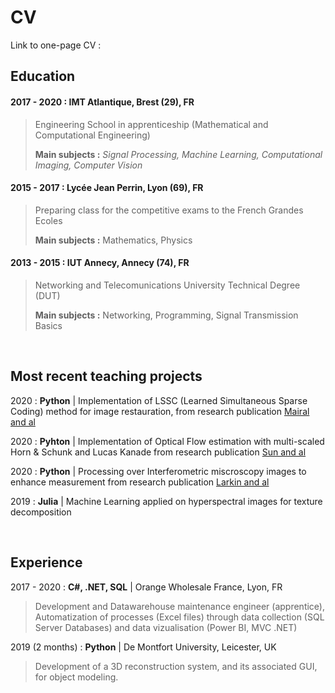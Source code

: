 # CV

Link to one-page CV : 

## Education

#### 2017 - 2020 : **IMT Atlantique**, Brest (29), FR 

> Engineering School in apprenticeship (Mathematical and Computational Engineering) 
>
> **Main subjects :** *Signal Processing, Machine Learning, Computational Imaging, Computer Vision*


#### 2015 - 2017 : **Lycée Jean Perrin**, Lyon (69), FR 

> Preparing class for the competitive exams to the French Grandes Ecoles 
>
> **Main subjects :** Mathematics, Physics

#### 2013 - 2015 : **IUT Annecy**, Annecy (74), FR 

> Networking and Telecomunications University Technical Degree (DUT) 
>
> **Main subjects :** Networking, Programming, Signal Transmission Basics

<br/>

## Most recent teaching projects

2020 : **Python** | Implementation of LSSC (Learned Simultaneous Sparse Coding) method for image restauration, from research publication [Mairal and al](https://www.di.ens.fr/~fbach/iccv09_mairal.pdf)

2020 : **Pyhton** | Implementation of Optical Flow estimation with multi-scaled Horn & Schunk and Lucas Kanade from research publication [Sun and al](https://cs.brown.edu/people/dqsun/pubs/cvpr_2010_flow.pdf)

2020 : **Python** | Processing over Interferometric miscroscopy images to enhance measurement from research publication [Larkin and al](https://www.osapublishing.org/josaa/abstract.cfm?uri=josaa-13-4-832)

2019 : **Julia** | Machine Learning applied on hyperspectral images for texture decomposition

<br/>

## Experience

2017 - 2020 : **C#, .NET, SQL** | Orange Wholesale France, Lyon, FR

> Development and Datawarehouse maintenance engineer (apprentice), Automatization of processes (Excel files) through data collection (SQL Server Databases) and data vizualisation (Power BI, MVC .NET)

2019 (2 months) : **Python** | De Montfort University, Leicester, UK

> Development of a 3D reconstruction system, and its associated GUI, for object modeling.